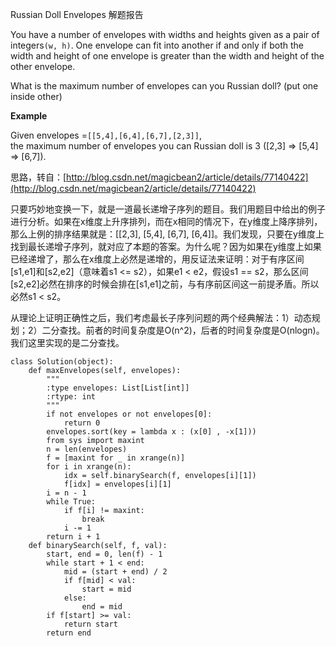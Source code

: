 Russian Doll Envelopes 解题报告

You have a number of envelopes with widths and heights given as a pair of integers`(w, h)`. One envelope can fit into another if and only if both the width and height of one envelope is greater than the width and height of the other envelope.

What is the maximum number of envelopes can you Russian doll? \(put one inside other\)

**Example**

Given envelopes =`[[5,4],[6,4],[6,7],[2,3]]`,  
the maximum number of envelopes you can Russian doll is 3 \(\[2,3\] =&gt; \[5,4\] =&gt; \[6,7\]\).

思路，转自：[http://blog.csdn.net/magicbean2/article/details/77140422](http://blog.csdn.net/magicbean2/article/details/77140422)

只要巧妙地变换一下，就是一道最长递增子序列的题目。我们用题目中给出的例子进行分析。如果在x维度上升序排列，而在x相同的情况下，在y维度上降序排列，那么上例的排序结果就是：\[\[2,3\], \[5,4\], \[6,7\], \[6,4\]\]。我们发现，只要在y维度上找到最长递增子序列，就对应了本题的答案。为什么呢？因为如果在y维度上如果已经递增了，那么在x维度上必然是递增的，用反证法来证明：对于有序区间\[s1,e1\]和\[s2,e2\]（意味着s1 &lt;= s2），如果e1 &lt; e2，假设s1 == s2，那么区间\[s2,e2\]必然在排序的时候会排在\[s1,e1\]之前，与有序前区间这一前提矛盾。所以必然s1 &lt; s2。

从理论上证明正确性之后，我们考虑最长子序列问题的两个经典解法：1）动态规划；2）二分查找。前者的时间复杂度是O\(n^2\)，后者的时间复杂度是O\(nlogn\)。我们这里实现的是二分查找。

```
class Solution(object):
    def maxEnvelopes(self, envelopes):
        """
        :type envelopes: List[List[int]]
        :rtype: int
        """
        if not envelopes or not envelopes[0]:
            return 0
        envelopes.sort(key = lambda x : (x[0] , -x[1]))
        from sys import maxint
        n = len(envelopes)
        f = [maxint for _ in xrange(n)]
        for i in xrange(n):
            idx = self.binarySearch(f, envelopes[i][1])
            f[idx] = envelopes[i][1]
        i = n - 1
        while True:
            if f[i] != maxint:
                break
            i -= 1
        return i + 1
    def binarySearch(self, f, val):
        start, end = 0, len(f) - 1
        while start + 1 < end:
            mid = (start + end) / 2
            if f[mid] < val:
                start = mid
            else:
                end = mid
        if f[start] >= val:
            return start
        return end
```



